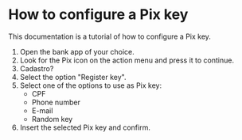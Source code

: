 # How to configure a Pix key

This documentation is a tutorial of how to configure a Pix key.

1. Open the bank app of your choice.
2. Look for the Pix icon on the action menu and press it to continue.
3. Cadastro?
4. Select the option "Register key".
5. Select one of the options to use as Pix key:
   * CPF
   * Phone number
   * E-mail
   * Random key
6. Insert the selected Pix key and confirm.

